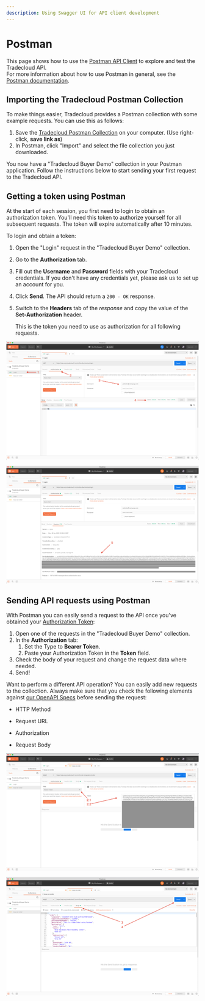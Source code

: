 ```yaml
---
description: Using Swagger UI for API client development
---
```


# Postman

This page shows how to use the [Postman API Client](https://www.postman.com/product/api-client) to explore and test the Tradecloud API.  
For more information about how to use Postman in general, see the [Postman documentation](https://learning.postman.com/docs/postman/launching-postman/introduction/).

## Importing the Tradecloud Postman Collection

To make things easier, Tradecloud provides a Postman collection with some example requests. You can use this as follows:

1. Save the [Tradecloud Postman Collection](https://raw.githubusercontent.com/tradecloud/tradecloud-docs-api-v2/master/.gitbook/assets/Tradecloud-Demo.postman_collection.json) on your computer. (Use right-click, **save link as**)
2. In Postman, click "Import" and select the file collection you just downloaded.

You now have a "Tradecloud Buyer Demo" collection in your Postman application. Follow the instructions below to start sending your first request to the Tradecloud API.

## Getting a token using Postman

At the start of each session, you first need to login to obtain an authorization token. You'll need this token to authorize yourself for all subsequent requests. The token will expire automatically after 10 minutes.

To login and obtain a token:

1. Open the "Login" request in the "Tradecloud Buyer Demo" collection.
2. Go to the **Authorization** tab.
3. Fill out the **Username** and **Password** fields with your Tradecloud credentials. If you don't have any credentials yet, please ask us to set up an account for you.
4. Click **Send**. The API should return a `200 - OK` response. 
5. Switch to the **Headers** tab of the _response_ and copy the value of the **Set-Authorization** header.  

   This is the token you need to use as authorization for all following requests.

![Sending a Login request](../../.gitbook/assets/postman-login-1.png)

![Obtaining the authorization token](../../.gitbook/assets/postman-login-2.png)

## Sending API requests using Postman

With Postman you can easily send a request to the API once you've obtained your [Authorization Token](postman.md#getting-a-token-using-postman):

1. Open one of the requests in the "Tradecloud Buyer Demo" collection.
2. In the **Authorization** tab:
   1. Set the Type to **Bearer Token**.
   2. Paste your Authorization Token in the **Token** field. 
3. Check the body of your request and change the request data where needed.
4. Send!

Want to perform a different API operation? You can easily add new requests to the collection. Always make sure that you check the following elements against [our OpenAPI Specs](https://api.accp.tradecloud1.com/) before sending the request:

* HTTP Method

* Request URL

* Authorization

* Request Body

![Set the Authorization Token](../../.gitbook/assets/postman-issue-1.png)

![Send the Request](../../.gitbook/assets/postman-issue-2.png)

